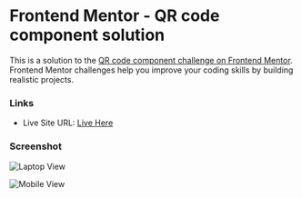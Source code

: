 # Frontend Mentor - QR code component solution

This is a solution to the [QR code component challenge on Frontend Mentor](https://www.frontendmentor.io/challenges/qr-code-component-iux_sIO_H). Frontend Mentor challenges help you improve your coding skills by building realistic projects. 

### Links

- Live Site URL: [Live Here](https://frontendqrcodetask.netlify.app/)


### Screenshot

![Laptop View](./images/Screenshot%202024-04-12%20at%2011.50.08 AM.png)

![Mobile View](./images/Screenshot%202024-04-12%20at%2011.50.28 AM.png)





